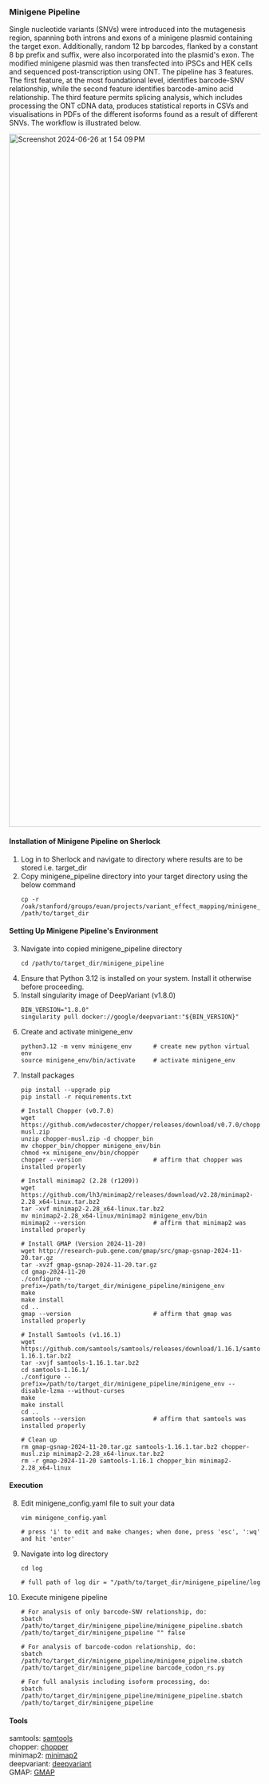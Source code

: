 ### Minigene Pipeline
Single nucleotide variants (SNVs) were introduced into the mutagenesis region, spanning both introns and exons of a minigene plasmid containing the target exon. Additionally, random 12 bp barcodes, flanked by a constant 8 bp prefix and suffix, were also incorporated into the plasmid's exon. The modified minigene plasmid was then transfected into iPSCs and HEK cells and sequenced post-transcription using ONT. The pipeline has 3 features. The first feature, at the most foundational level, identifies barcode-SNV relationship, while the second feature identifies barcode-amino acid relationship. The third feature permits splicing analysis, which includes processing the ONT cDNA data, produces statistical reports in CSVs and visualisations in PDFs of the different isoforms found as a result of different SNVs. The workflow is illustrated below.

<img width="1386" alt="Screenshot 2024-06-26 at 1 54 09 PM" src="https://github.com/AshleyLab/VxE_Map/assets/96602087/956a3e16-a8a3-4c5c-8070-8db5cdf986ec">

#### Installation of Minigene Pipeline on Sherlock
1. Log in to Sherlock and navigate to directory where results are to be stored i.e. target_dir
2. Copy minigene_pipeline directory into your target directory using the below command  
   ```  
   cp -r /oak/stanford/groups/euan/projects/variant_effect_mapping/minigene_pipeline /path/to/target_dir
#### Setting Up Minigene Pipeline's Environment
3. Navigate into copied minigene_pipeline directory
   ```
   cd /path/to/target_dir/minigene_pipeline
4. Ensure that Python 3.12 is installed on your system. Install it otherwise before proceeding.
5. Install singularity image of DeepVariant (v1.8.0)
   ```
   BIN_VERSION="1.8.0"
   singularity pull docker://google/deepvariant:"${BIN_VERSION}"
6. Create and activate minigene_env 
   ```
   python3.12 -m venv minigene_env      # create new python virtual env
   source minigene_env/bin/activate     # activate minigene_env
7. Install packages
   ```
   pip install --upgrade pip
   pip install -r requirements.txt    

   # Install Chopper (v0.7.0)
   wget https://github.com/wdecoster/chopper/releases/download/v0.7.0/chopper-musl.zip
   unzip chopper-musl.zip -d chopper_bin
   mv chopper_bin/chopper minigene_env/bin
   chmod +x minigene_env/bin/chopper
   chopper --version                    # affirm that chopper was installed properly

   # Install minimap2 (2.28 (r1209))
   wget https://github.com/lh3/minimap2/releases/download/v2.28/minimap2-2.28_x64-linux.tar.bz2
   tar -xvf minimap2-2.28_x64-linux.tar.bz2
   mv minimap2-2.28_x64-linux/minimap2 minigene_env/bin
   minimap2 --version                   # affirm that minimap2 was installed properly

   # Install GMAP (Version 2024-11-20)
   wget http://research-pub.gene.com/gmap/src/gmap-gsnap-2024-11-20.tar.gz
   tar -xvzf gmap-gsnap-2024-11-20.tar.gz
   cd gmap-2024-11-20
   ./configure --prefix=/path/to/target_dir/minigene_pipeline/minigene_env
   make
   make install
   cd ..
   gmap --version                       # affirm that gmap was installed properly  

   # Install Samtools (v1.16.1)
   wget https://github.com/samtools/samtools/releases/download/1.16.1/samtools-1.16.1.tar.bz2
   tar -xvjf samtools-1.16.1.tar.bz2 
   cd samtools-1.16.1/
   ./configure --prefix=/path/to/target_dir/minigene_pipeline/minigene_env --disable-lzma --without-curses
   make
   make install
   cd ..                                                                  
   samtools --version                   # affirm that samtools was installed properly  

   # Clean up
   rm gmap-gsnap-2024-11-20.tar.gz samtools-1.16.1.tar.bz2 chopper-musl.zip minimap2-2.28_x64-linux.tar.bz2
   rm -r gmap-2024-11-20 samtools-1.16.1 chopper_bin minimap2-2.28_x64-linux
#### Execution
8. Edit minigene_config.yaml file to suit your data
   ```
   vim minigene_config.yaml
   
   # press 'i' to edit and make changes; when done, press 'esc', ':wq' and hit 'enter'
9. Navigate into log directory
   ```
   cd log

   # full path of log dir = "/path/to/target_dir/minigene_pipeline/log
10. Execute minigene pipeline
    ```
    # For analysis of only barcode-SNV relationship, do:
    sbatch /path/to/target_dir/minigene_pipeline/minigene_pipeline.sbatch /path/to/target_dir/minigene_pipeline "" false
    
    # For analysis of barcode-codon relationship, do:
    sbatch /path/to/target_dir/minigene_pipeline/minigene_pipeline.sbatch /path/to/target_dir/minigene_pipeline barcode_codon_rs.py
    
    # For full analysis including isoform processing, do:
    sbatch /path/to/target_dir/minigene_pipeline/minigene_pipeline.sbatch /path/to/target_dir/minigene_pipeline
#### Tools
samtools: [samtools](https://github.com/samtools/samtools)  
chopper: [chopper](https://github.com/wdecoster/chopper)  
minimap2: [minimap2](https://github.com/lh3/minimap)  
deepvariant: [deepvariant](https://github.com/google/deepvariant)   
GMAP: [GMAP](http://research-pub.gene.com/gmap)